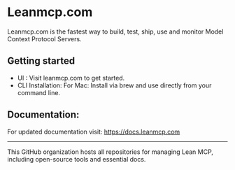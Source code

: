 # Leanmcp.com

Leanmcp.com is the fastest way to build, test, ship, use and monitor Model Context Protocol Servers.

## Getting started

- UI : Visit leanmcp.com to get started.
- CLI Installation: For Mac: Install via brew and use directly from your command line.

## Documentation: 

For updated documentation visit: https://docs.leanmcp.com

---
This GitHub organization hosts all repositories for managing Lean MCP, including open-source tools and essential docs.
